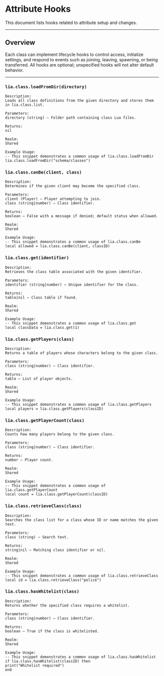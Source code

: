 # Attribute Hooks

This document lists hooks related to attribute setup and changes.

---

## Overview

Each class can implement lifecycle hooks to control access, initialize settings, and respond to events such as joining, leaving, spawning, or being transferred. All hooks are optional; unspecified hooks will not alter default behavior.

---

### `lia.class.loadFromDir(directory)`

    
    Description:
    Loads all class definitions from the given directory and stores them in lia.class.list.
    
    Parameters:
    directory (string) – Folder path containing class Lua files.
    
    Returns:
    nil
    
    Realm:
    Shared
    
    Example Usage:
    -- This snippet demonstrates a common usage of lia.class.loadFromDir
    lia.class.loadFromDir("schema/classes")

### `lia.class.canBe(client, class)`

    
    Description:
    Determines if the given client may become the specified class.
    
    Parameters:
    client (Player) – Player attempting to join.
    class (string|number) – Class identifier.
    
    Returns:
    boolean – False with a message if denied; default status when allowed.
    
    Realm:
    Shared
    
    Example Usage:
    -- This snippet demonstrates a common usage of lia.class.canBe
    local allowed = lia.class.canBe(client, classID)

### `lia.class.get(identifier)`

    
    Description:
    Retrieves the class table associated with the given identifier.
    
    Parameters:
    identifier (string|number) – Unique identifier for the class.
    
    Returns:
    table|nil – Class table if found.
    
    Realm:
    Shared
    
    Example Usage:
    -- This snippet demonstrates a common usage of lia.class.get
    local classData = lia.class.get(1)

### `lia.class.getPlayers(class)`

    
    Description:
    Returns a table of players whose characters belong to the given class.
    
    Parameters:
    class (string|number) – Class identifier.
    
    Returns:
    table – List of player objects.
    
    Realm:
    Shared
    
    Example Usage:
    -- This snippet demonstrates a common usage of lia.class.getPlayers
    local players = lia.class.getPlayers(classID)

### `lia.class.getPlayerCount(class)`

    
    Description:
    Counts how many players belong to the given class.
    
    Parameters:
    class (string|number) – Class identifier.
    
    Returns:
    number – Player count.
    
    Realm:
    Shared
    
    Example Usage:
    -- This snippet demonstrates a common usage of lia.class.getPlayerCount
    local count = lia.class.getPlayerCount(classID)

### `lia.class.retrieveClass(class)`

    
    Description:
    Searches the class list for a class whose ID or name matches the given text.
    
    Parameters:
    class (string) – Search text.
    
    Returns:
    string|nil – Matching class identifier or nil.
    
    Realm:
    Shared
    
    Example Usage:
    -- This snippet demonstrates a common usage of lia.class.retrieveClass
    local id = lia.class.retrieveClass("police")

### `lia.class.hasWhitelist(class)`

    
    Description:
    Returns whether the specified class requires a whitelist.
    
    Parameters:
    class (string|number) – Class identifier.
    
    Returns:
    boolean – True if the class is whitelisted.
    
    Realm:
    Shared
    
    Example Usage:
    -- This snippet demonstrates a common usage of lia.class.hasWhitelist
    if lia.class.hasWhitelist(classID) then
    print("Whitelist required")
    end
